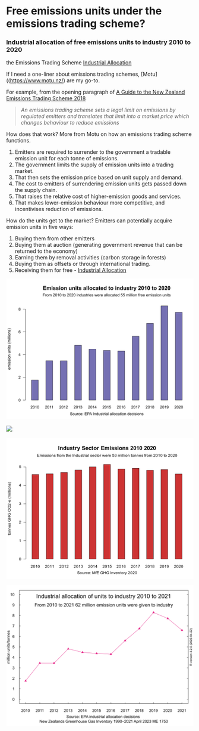 # Free emissions units under the emissions trading scheme?

### Industrial allocation of free emissions units to industry 2010 to 2020

the Emissions Trading Scheme [Industrial Allocation](https://www.epa.govt.nz/industry-areas/emissions-trading-scheme/industrial-allocations/)

If I need a one-liner about emissions trading schemes, [Motu]((https://www.motu.nz/) are my go-to. 

For example, from the opening paragraph of [A Guide to the New Zealand Emissions Trading Scheme 2018](https://www.motu.nz/assets/Documents/our-research/environment/climate-change-mitigation/emissions-trading/A-Guide-to-the-New-Zealand-Emissions-Trading-System-2018-Motu-Research.pdf)

> _An emissions trading scheme sets a legal limit on emissions by regulated emitters and translates that limit into a market price which changes behaviour to reduce emissions_ 

How does that work? More from Motu on how an emissions trading scheme functions.

1. Emitters are required to surrender to the government a tradable emission unit for each tonne of emissions. 
1. The government limits the supply of emission units into a trading market. 
1. That then sets the emission price based on unit supply and demand. 
1. The cost to emitters of surrendering emission units gets passed down the supply chain.
1. That raises the relative cost of higher-emission goods and services. 
1. That makes lower-emission behaviour more competitive, and incentivises reduction of emissions.

How do the units get to the market? Emitters can potentially acquire emission units in five ways:

1. Buying them from other emitters 
1. Buying them at auction (generating government revenue that can be returned to the economy) 
1. Earning them by removal activities (carbon storage in forests) 
1. Buying them as offsets or through international trading.
1. Receiving them for free - [Industrial Allocation](https://www.epa.govt.nz/industry-areas/emissions-trading-scheme/industrial-allocations/)

![](Industrial-Allocation-barplot-2010-2020-720-540.svg)

![](NZsteel-Allocation-GHGs-line-2010-2020-720by540v1.svg) 


![](Industry-Emissions-2010-2020-560by420-v1.png)

![](Industrial-Allocation-line-2010-2020-720-540-v1.svg)

